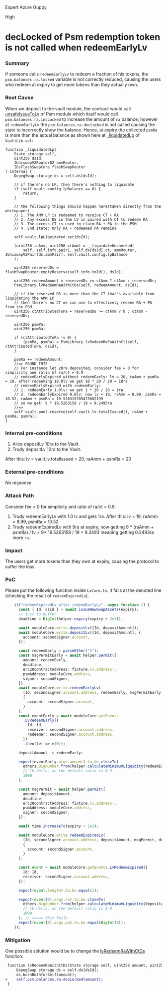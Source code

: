 Expert Azure Guppy

High

# decLocked of Psm redemption token is not called when redeemEarlyLv

### Summary

If someone calls `redeemEarlyLv` to redeem a fraction of his tokens, the `psm.balances.ra.locked` variable is not correctly reduced, causing the users who redeem at expiry to get more tokens than they actually own.

### Root Cause

When we deposit to the vault module, the contract would call [unsafeIssueToLv](https://github.com/sherlock-audit/2024-08-cork-protocol/blob/db23bf67e45781b00ee6de5f6f23e621af16bd7e/Depeg-swap/contracts/libraries/PsmLib.sol#L115) of Psm module which itself would call `psm.balances.ra.incLocked` to increase the amount of `ra` balance; however at `redeemEarlyLv` the `psm.balances.ra.decLocked` is not called causing the state to incorrectly show the balance. Hence, at expiry the collected `psmRa` is more than the actual balance as shown here at [_liquidatedLp](https://github.com/sherlock-audit/2024-08-cork-protocol/blob/main/Depeg-swap/contracts/libraries/VaultLib.sol#L349) of `VaultLib.sol`:

```solidity
function _liquidatedLp(
    State storage self,
    uint256 dsId,
    IUniswapV2Router02 ammRouter,
    IDsFlashSwapCore flashSwapRouter
) internal {
    DepegSwap storage ds = self.ds[dsId];

    // if there's no LP, then there's nothing to liquidate
    if (self.vault.config.lpBalance == 0) {
        return;
    }

    // the following things should happen here(taken directly from the whitepaper) :
    // 1. The AMM LP is redeemed to receive CT + RA
    // 2. Any excess DS in the LV is paired with CT to redeem RA
    // 3. The excess CT is used to claim RA + PA in the PSM
    // 4. End state: Only RA + redeemed PA remains

    self.vault.lpLiquidated.set(dsId);

    (uint256 raAmm, uint256 ctAmm) = __liquidateUnchecked(
        self, self.info.pair1, self.ds[dsId].ct, ammRouter, IUniswapV2Pair(ds.ammPair), self.vault.config.lpBalance
    );

    uint256 reservedDs = flashSwapRouter.emptyReserve(self.info.toId(), dsId);

    uint256 redeemAmount = reservedDs >= ctAmm ? ctAmm : reservedDs;
    PsmLibrary.lvRedeemRaWithCtDs(self, redeemAmount, dsId);

    // if the reserved DS is more than the CT that's available from liquidating the AMM LP
    // then there's no CT we can use to effectively redeem RA + PA from the PSM
    uint256 ctAttributedToPa = reservedDs >= ctAmm ? 0 : ctAmm - reservedDs;

    uint256 psmPa;
    uint256 psmRa;

    if (ctAttributedToPa != 0) {
        (psmPa, psmRa) = PsmLibrary.lvRedeemRaPaWithCt(self, ctAttributedToPa, dsId);
    }

    psmRa += redeemAmount;
    //=> FOUND THIS
    // For instance let 20ra deposited, consider fee = 0 for simplicity and ratio of ra/ct = 0.9
    // redeemEarlyExpired without redeemEarly: lv = 20, raAmm + psmRa = 20, after redeeming 10.0lv we get 10 * 20 / 20 = 10ra
    // redeemEarlyExpired with redeemEarly:
    // 1. redeemEarly 1.0lv: we get 1 * 20 / 20 = 1ra
    // 2. redeemEarlyExpired 9.0lv: now lv = 19, raAmm = 8.99, psmRa = 10.52, raAmm + psmRa = 19.526315789473682199
    // so we get: 9 * 19.5263158 / 19 = 9.2493ra
    //=>
    self.vault.pool.reserve(self.vault.lv.totalIssued(), raAmm + psmRa, psmPa);
}
```

### Internal pre-conditions

1. Alice depositLv 10ra to the Vault.
2. Trudy depositLv 10ra to the Vault.

After this: lv = vault.lv.totalIssued = 20, raAmm + psmRa = 20

### External pre-conditions

_No response_

### Attack Path

Consider fee = 0 for simplicity and ratio of ra/ct = 0.9:
1. Trudy redeemEarlyLv with 1.0 lv and gets 1ra. After this: lv = 19, raAmm = 8.99, psmRa = 10.52
2. Trudy redeemExpiredLv with 9ra at expiry, now getting 9 * (raAmm + psmRa) / lv = 9* 19.5263158 / 19 = 9.2493 meaning getting 0.2493ra more `ra`.

### Impact

The users get more tokens than they own at expiry, causing the protocol to suffer the loss.

### PoC

Please put the following function inside `LvCore.ts`. It fails at the denoted line (checking the result of `redeemExpiredLv`).

```typescript
    it("redeemExpiredLv after redeemEarlyLv", async function () {
      const { Id, dsId } = await issueNewSwapAssets(expiry);
      // just to buffer
      deadline = BigInt(helper.expiry(expiry + 2e3));

      await moduleCore.write.depositLv([Id, depositAmount]);
      await moduleCore.write.depositLv([Id, depositAmount], {
        account: secondSigner.account,
      });

      const redeemEarly = parseEther("1");
      const msgPermitEarly = await helper.permit({
        amount: redeemEarly,
        deadline,
        erc20contractAddress: fixture.lv.address!,
        psmAddress: moduleCore.address,
        signer: secondSigner,
      });
      await moduleCore.write.redeemEarlyLv(
        [Id, secondSigner.account.address, redeemEarly, msgPermitEarly, deadline],
        {
          account: secondSigner.account,
        }
      );
      const eventEarly = await moduleCore.getEvents
        .LvRedeemEarly({
          Id: Id,
          receiver: secondSigner.account.address,
          redeemer: secondSigner.account.address,
        })
        .then((e) => e[0]);

      depositAmount -= redeemEarly;

      expect(eventEarly.args.amount).to.be.closeTo(
        ethers.BigNumber.from(helper.calculateMinimumLiquidity(redeemEarly)),
        // 1k delta, as the default ratio is 0.9
        1000
      );

      const msgPermit = await helper.permit({
        amount: depositAmount,
        deadline,
        erc20contractAddress: fixture.lv.address!,
        psmAddress: moduleCore.address,
        signer: secondSigner,
      });

      await time.increaseTo(expiry + 1e3);

      await moduleCore.write.redeemExpiredLv(
        [Id, secondSigner.account.address, depositAmount, msgPermit, deadline],
        {
          account: secondSigner.account,
        }
      );

      const event = await moduleCore.getEvents.LvRedeemExpired({
        Id: Id,
        receiver: secondSigner.account.address,
      });

      expect(event.length).to.be.equal(1);

      expect(event[0].args.ra).to.be.closeTo(
        ethers.BigNumber.from(helper.calculateMinimumLiquidity(depositAmount)),
        // 1k delta, as the default ratio is 0.9
        1000
      ); // ====> this fails
      expect(event[0].args.pa).to.be.equal(BigInt(0));
    });
```

### Mitigation

One possible solution would be to change the [lvRedeemRaWithCtDs](https://github.com/sherlock-audit/2024-08-cork-protocol/blob/main/Depeg-swap/contracts/libraries/PsmLib.sol#L125) function:
```diff
 function lvRedeemRaWithCtDs(State storage self, uint256 amount, uint256 dsId) internal {
     DepegSwap storage ds = self.ds[dsId];
     ds.burnBothforSelf(amount);
+    self.psm.balances.ra.decLocked(amount);
 }
```